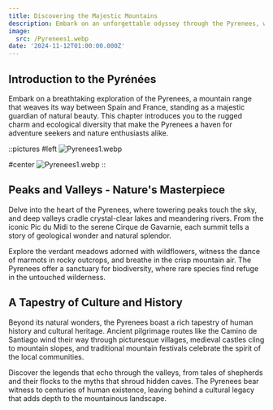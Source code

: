 ```yaml
---
title: Discovering the Majestic Mountains
description: Embark on an unforgettable odyssey through the Pyrenees, where majestic peaks, pristine valleys, and rich cultural tapestries await in this immersive exploration.
image:
  src: /Pyrenees1.webp
date: '2024-11-12T01:00:00.000Z'
---
```


## Introduction to the Pyrénées

Embark on a breathtaking exploration of the Pyrenees, a mountain range that weaves its way between Spain and France, standing as a majestic guardian of natural beauty. This chapter introduces you to the rugged charm and ecological diversity that make the Pyrenees a haven for adventure seekers and nature enthusiasts alike.

::pictures
#left
![Pyrenees1.webp](/Pyrenees2.webp)

#center
![Pyrenees1.webp](/Alps2.webp)
::

## Peaks and Valleys - Nature's Masterpiece

Delve into the heart of the Pyrenees, where towering peaks touch the sky, and deep valleys cradle crystal-clear lakes and meandering rivers. From the iconic Pic du Midi to the serene Cirque de Gavarnie, each summit tells a story of geological wonder and natural splendor.

Explore the verdant meadows adorned with wildflowers, witness the dance of marmots in rocky outcrops, and breathe in the crisp mountain air. The Pyrenees offer a sanctuary for biodiversity, where rare species find refuge in the untouched wilderness.

## A Tapestry of Culture and History

Beyond its natural wonders, the Pyrenees boast a rich tapestry of human history and cultural heritage. Ancient pilgrimage routes like the Camino de Santiago wind their way through picturesque villages, medieval castles cling to mountain slopes, and traditional mountain festivals celebrate the spirit of the local communities.

Discover the legends that echo through the valleys, from tales of shepherds and their flocks to the myths that shroud hidden caves. The Pyrenees bear witness to centuries of human existence, leaving behind a cultural legacy that adds depth to the mountainous landscape.
